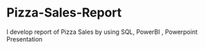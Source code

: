 # Pizza-Sales-Report
I develop report of Pizza Sales by using SQL, PowerBI , Powerpoint Presentation
